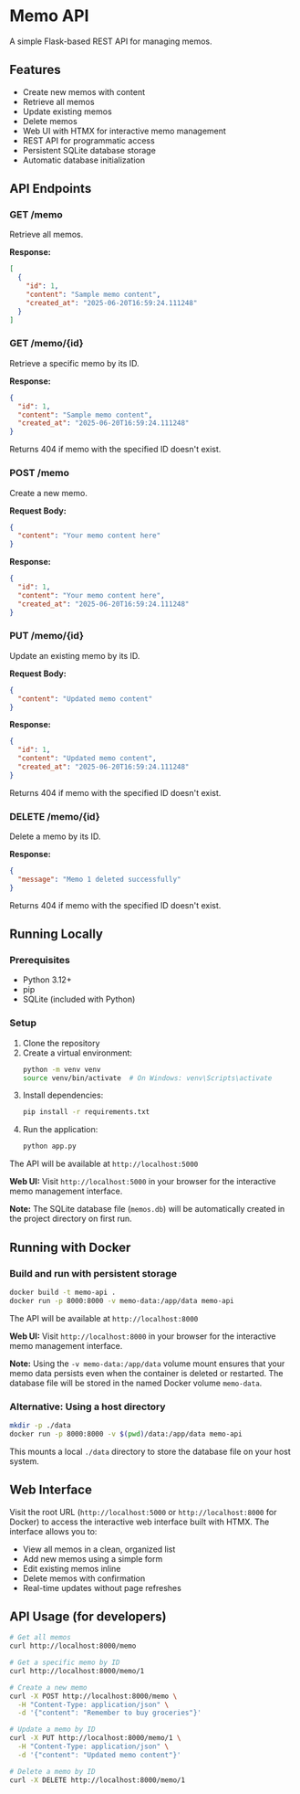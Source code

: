 # Memo API

A simple Flask-based REST API for managing memos.

## Features

- Create new memos with content
- Retrieve all memos
- Update existing memos
- Delete memos
- Web UI with HTMX for interactive memo management
- REST API for programmatic access
- Persistent SQLite database storage
- Automatic database initialization

## API Endpoints

### GET /memo
Retrieve all memos.

**Response:**
```json
[
  {
    "id": 1,
    "content": "Sample memo content",
    "created_at": "2025-06-20T16:59:24.111248"
  }
]
```

### GET /memo/{id}
Retrieve a specific memo by its ID.

**Response:**
```json
{
  "id": 1,
  "content": "Sample memo content",
  "created_at": "2025-06-20T16:59:24.111248"
}
```

Returns 404 if memo with the specified ID doesn't exist.

### POST /memo
Create a new memo.

**Request Body:**
```json
{
  "content": "Your memo content here"
}
```

**Response:**
```json
{
  "id": 1,
  "content": "Your memo content here",
  "created_at": "2025-06-20T16:59:24.111248"
}
```

### PUT /memo/{id}
Update an existing memo by its ID.

**Request Body:**
```json
{
  "content": "Updated memo content"
}
```

**Response:**
```json
{
  "id": 1,
  "content": "Updated memo content",
  "created_at": "2025-06-20T16:59:24.111248"
}
```

Returns 404 if memo with the specified ID doesn't exist.

### DELETE /memo/{id}
Delete a memo by its ID.

**Response:**
```json
{
  "message": "Memo 1 deleted successfully"
}
```

Returns 404 if memo with the specified ID doesn't exist.

## Running Locally

### Prerequisites
- Python 3.12+
- pip
- SQLite (included with Python)

### Setup
1. Clone the repository
2. Create a virtual environment:
   ```bash
   python -m venv venv
   source venv/bin/activate  # On Windows: venv\Scripts\activate
   ```
3. Install dependencies:
   ```bash
   pip install -r requirements.txt
   ```
4. Run the application:
   ```bash
   python app.py
   ```

The API will be available at `http://localhost:5000`

**Web UI:** Visit `http://localhost:5000` in your browser for the interactive memo management interface.

**Note:** The SQLite database file (`memos.db`) will be automatically created in the project directory on first run.

## Running with Docker

### Build and run with persistent storage
```bash
docker build -t memo-api .
docker run -p 8000:8000 -v memo-data:/app/data memo-api
```

The API will be available at `http://localhost:8000`

**Web UI:** Visit `http://localhost:8000` in your browser for the interactive memo management interface.

**Note:** Using the `-v memo-data:/app/data` volume mount ensures that your memo data persists even when the container is deleted or restarted. The database file will be stored in the named Docker volume `memo-data`.

### Alternative: Using a host directory
```bash
mkdir -p ./data
docker run -p 8000:8000 -v $(pwd)/data:/app/data memo-api
```

This mounts a local `./data` directory to store the database file on your host system.

## Web Interface

Visit the root URL (`http://localhost:5000` or `http://localhost:8000` for Docker) to access the interactive web interface built with HTMX. The interface allows you to:

- View all memos in a clean, organized list
- Add new memos using a simple form
- Edit existing memos inline
- Delete memos with confirmation
- Real-time updates without page refreshes

## API Usage (for developers)

```bash
# Get all memos
curl http://localhost:8000/memo

# Get a specific memo by ID
curl http://localhost:8000/memo/1

# Create a new memo
curl -X POST http://localhost:8000/memo \
  -H "Content-Type: application/json" \
  -d '{"content": "Remember to buy groceries"}'

# Update a memo by ID
curl -X PUT http://localhost:8000/memo/1 \
  -H "Content-Type: application/json" \
  -d '{"content": "Updated memo content"}'

# Delete a memo by ID
curl -X DELETE http://localhost:8000/memo/1
```